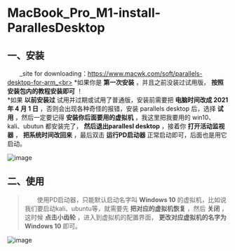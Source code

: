 # MacBook_Pro_M1-install-ParallesDesktop  
## 一、安装
&emsp;&emsp;_site for downloading：https://www.macwk.com/soft/parallels-desktop-for-arm_<br>
*如果你是  **第一次安装**  ，并且之前没装过试用版，  **按照安装包内的教程安装即可**  ！<br>
*如果  **以前安装过**  试用并过期或试用了普通版，安装前需要把  **电脑时间改成 2021 年 4 月 1 日**  ，否则会出现各种奇怪的报错，安装 parallels desktop 后，选择  **试用**  ，然后一定要记得  **安装你后面要用的虚拟机**  ，我这里把我要用的 win10、kali、ubutun 都安装完了，  **然后退出parallesl desktop**  ，接着你  **打开活动监视器**  ，  **把系统时间改回来**  ，最后双击  **运行PD启动器**  正常启动即可，后面也是用它启动。<br>

![image](https://user-images.githubusercontent.com/53027649/124070245-177a1080-da70-11eb-9c85-033fe7a5fcaf.png)

## 二、使用
>&emsp;&emsp;使用PD启动器，只能默认启动名字叫  **Windows 10**  的虚拟机，比如说我们要启动kali、ubuntu等，就需要先  **把对应的虚拟机恢复**  ，然后  **关闭**  ，这时候  **点击小齿轮**  ，进入到虚拟机的配置界面，  **更改对应虚拟机的名字为Windows 10**  即可。<br>

![image](https://user-images.githubusercontent.com/53027649/124069917-9884d800-da6f-11eb-8309-aab64be8f8f3.png)

